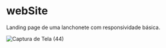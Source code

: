 # webSite

Landing page de uma lanchonete com responsividade básica.

![Captura de Tela (44)](https://github.com/MikaelToledo31/webSite/assets/90871973/a4e7fcb2-a046-409e-b998-69604d222458)
